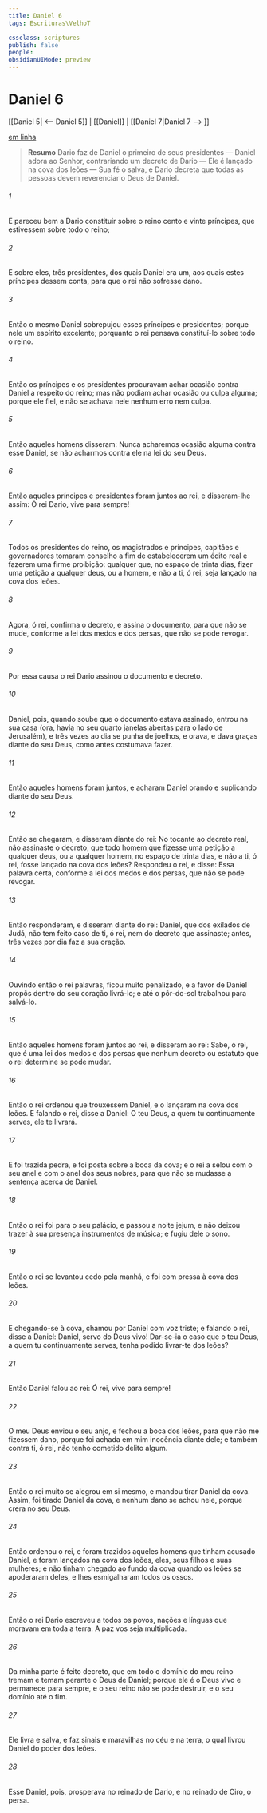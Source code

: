 ```yaml
---
title: Daniel 6
tags: Escrituras\VelhoT

cssclass: scriptures
publish: false
people:
obsidianUIMode: preview
---
```


# Daniel 6
[[Daniel 5| <-- Daniel 5]] | [[Daniel]] | [[Daniel 7|Daniel 7 --> ]]

[em linha](https://churchofjesuschrist.org/study/scriptures/ot/dan/6?lang=por)

> __Resumo__
Dario faz de Daniel o primeiro de seus presidentes — Daniel adora ao Senhor, contrariando um decreto de Dario — Ele é lançado na cova dos leões — Sua fé o salva, e Dario decreta que todas as pessoas devem reverenciar o Deus de Daniel.

###### 1 
E pareceu bem a Dario constituir sobre o reino cento e vinte príncipes, que estivessem sobre todo o reino;

###### 2 
E sobre eles, três presidentes, dos quais Daniel era um, aos quais estes príncipes dessem conta, para que o rei não sofresse dano.

###### 3 
Então o mesmo Daniel sobrepujou esses príncipes e presidentes; porque nele  um espírito excelente; porquanto o rei pensava constituí-lo sobre todo o reino.

###### 4 
Então os príncipes e os presidentes procuravam achar ocasião contra Daniel a respeito do reino; mas não podiam achar ocasião ou culpa alguma; porque ele  fiel, e não se achava nele nenhum erro nem culpa.

###### 5 
Então aqueles homens disseram: Nunca acharemos ocasião alguma contra esse Daniel, se não  acharmos contra ele na lei do seu Deus.

###### 6 
Então aqueles príncipes e presidentes foram juntos ao rei, e disseram-lhe assim: Ó rei Dario, vive para sempre!

###### 7 
Todos os presidentes do reino, os magistrados e príncipes, capitães e governadores tomaram conselho a fim de estabelecerem um édito real e fazerem uma firme proibição: qualquer que, no espaço de trinta dias, fizer uma petição a qualquer deus, ou a  homem, e não a ti, ó rei, seja lançado na cova dos leões.

###### 8 
Agora,  ó rei, confirma o decreto, e assina o documento, para que não se mude, conforme a lei dos medos e dos persas, que não se pode revogar.

###### 9 
Por essa causa o rei Dario assinou o documento e decreto.

###### 10 
Daniel, pois, quando soube que o documento estava assinado, entrou na sua casa (ora, havia no seu quarto janelas abertas para o lado de Jerusalém), e três vezes ao dia se punha de joelhos, e orava, e dava graças diante do seu Deus, como antes costumava fazer.

###### 11 
Então aqueles homens foram juntos, e acharam Daniel orando e suplicando diante do seu Deus.

###### 12 
Então se chegaram, e disseram diante do rei: No tocante ao decreto real,  não assinaste o decreto, que todo homem que fizesse uma petição a qualquer deus, ou a qualquer homem, no espaço de trinta dias, e não a ti, ó rei, fosse lançado na cova dos leões? Respondeu o rei, e disse: Essa palavra  certa, conforme a lei dos medos e dos persas, que não se pode revogar.

###### 13 
Então responderam, e disseram diante do rei: Daniel, que  dos exilados de Judá, não tem feito caso de ti, ó rei, nem do decreto que assinaste; antes, três vezes por dia faz a sua oração.

###### 14 
Ouvindo então o rei  palavras, ficou muito penalizado, e a favor de Daniel propôs dentro do seu coração livrá-lo; e até o pôr-do-sol trabalhou para salvá-lo.

###### 15 
Então aqueles homens foram juntos ao rei, e disseram ao rei: Sabe, ó rei, que é uma lei dos medos e dos persas que nenhum decreto ou estatuto que o rei determine se pode mudar.

###### 16 
Então o rei ordenou que trouxessem Daniel, e o lançaram na cova dos leões. E falando o rei, disse a Daniel: O teu Deus, a quem tu continuamente serves, ele te livrará.

###### 17 
E foi trazida  pedra, e foi posta sobre a boca da cova; e o rei a selou com o seu anel e com o anel dos seus nobres, para que não se mudasse a sentença acerca de Daniel.

###### 18 
Então o rei foi para o seu palácio, e passou a noite  jejum, e não deixou trazer à sua presença instrumentos de música; e fugiu dele o sono.

###### 19 
Então o rei se levantou cedo pela manhã, e foi com pressa à cova dos leões.

###### 20 
E chegando-se à cova, chamou por Daniel com voz triste; e falando o rei, disse a Daniel: Daniel, servo do Deus vivo! Dar-se-ia o caso que o teu Deus, a quem tu continuamente serves, tenha podido livrar-te dos leões?

###### 21 
Então Daniel falou ao rei: Ó rei, vive para sempre!

###### 22 
O meu Deus enviou o seu anjo, e fechou a boca dos leões, para que não me fizessem dano, porque foi achada em mim inocência diante dele; e também contra ti, ó rei, não tenho cometido delito algum.

###### 23 
Então o rei muito se alegrou em si mesmo, e mandou tirar Daniel da cova. Assim, foi tirado Daniel da cova, e nenhum dano se achou nele, porque crera no seu Deus.

###### 24 
Então ordenou o rei, e foram trazidos aqueles homens que tinham acusado Daniel, e foram lançados na cova dos leões, eles, seus filhos e suas mulheres; e  não tinham chegado ao fundo da cova quando os leões se apoderaram deles, e lhes esmigalharam todos os ossos.

###### 25 
Então o rei Dario escreveu a todos os povos, nações e línguas que moravam em toda a terra: A paz vos seja multiplicada.

###### 26 
Da minha parte é feito  decreto, que em todo o domínio do meu reino tremam  e temam perante o Deus de Daniel; porque ele é o Deus vivo e permanece para sempre, e o seu reino não se pode destruir, e o seu domínio  até o fim.

###### 27 
Ele livra e salva, e faz sinais e maravilhas no céu e na terra, o qual livrou Daniel do poder dos leões.

###### 28 
Esse Daniel, pois, prosperava no reinado de Dario, e no reinado de Ciro, o persa.

